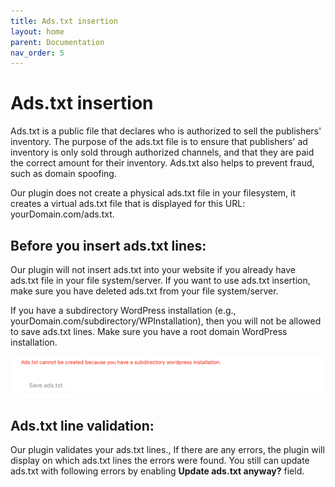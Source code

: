 ```yaml
---
title: Ads.txt insertion
layout: home
parent: Documentation
nav_order: 5
---
```


# Ads.txt insertion

Ads.txt is a public file that declares who is authorized to sell the publishers' inventory. The purpose of the ads.txt file is to ensure that publishers' ad inventory is only sold through authorized channels, and that they are paid the correct amount for their inventory. Ads.txt also helps to prevent fraud, such as domain spoofing.

Our plugin does not create a physical ads.txt file in your filesystem, it creates a virtual ads.txt file that is displayed for this URL: yourDomain.com/ads.txt.


## Before you insert ads.txt lines:

Our plugin will not insert ads.txt into your website if you already have ads.txt file in your file system/server. If you want to use ads.txt insertion, make sure you have deleted ads.txt from your file system/server.

If you have a subdirectory WordPress installation (e.g., yourDomain.com/subdirectory/WPInstallation), then you will not be allowed to save ads.txt lines. Make sure you have a root domain WordPress installation.


![alt_text](../images/image39.png)



## Ads.txt line validation:

Our plugin validates your ads.txt lines., If there are any errors, the plugin will display on which ads.txt lines the errors were found. You still can update ads.txt with following errors by enabling **Update ads.txt anyway?** field.

